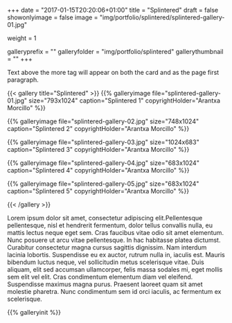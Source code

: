 +++
date = "2017-01-15T20:20:06+01:00"
title = "Splintered"
draft = false
showonlyimage = false
image = "img/portfolio/splintered/splintered-gallery-01.jpg"

weight = 1

galleryprefix = ""
galleryfolder = "img/portfolio/splintered"
gallerythumbnail = ""
+++

Text above the more tag will appear on both the card and as the page first paragraph.
<!--more-->

{{< gallery title="Splintered" >}}
  {{% galleryimage file="splintered-gallery-01.jpg" size="793x1024" caption="Splintered 1" copyrightHolder="Arantxa Morcillo" %}}

  {{% galleryimage file="splintered-gallery-02.jpg" size="748x1024" caption="Splintered 2" copyrightHolder="Arantxa Morcillo" %}}

  {{% galleryimage file="splintered-gallery-03.jpg" size="1024x683" caption="Splintered 3" copyrightHolder="Arantxa Morcillo" %}}

  {{% galleryimage file="splintered-gallery-04.jpg" size="683x1024" caption="Splintered 4" copyrightHolder="Arantxa Morcillo" %}}

  {{% galleryimage file="splintered-gallery-05.jpg" size="683x1024" caption="Splintered 5" copyrightHolder="Arantxa Morcillo" %}}


{{< /gallery >}}

Lorem ipsum dolor sit amet, consectetur adipiscing elit.Pellentesque pellentesque, nisl et hendrerit fermentum, dolor tellus convallis nulla, eu mattis lectus neque eget sem. Cras faucibus vitae odio sit amet elementum. Nunc posuere ut arcu vitae pellentesque. In hac habitasse platea dictumst. Curabitur consectetur magna cursus sagittis dignissim. Nam interdum lacinia lobortis. Suspendisse eu ex auctor, rutrum nulla in, iaculis est. Mauris bibendum luctus neque, vel sollicitudin metus scelerisque vitae. Duis aliquam, elit sed accumsan ullamcorper, felis massa sodales mi, eget mollis sem elit vel elit. Cras condimentum elementum diam vel eleifend. Suspendisse maximus magna purus. Praesent laoreet quam sit amet molestie pharetra. Nunc condimentum sem id orci iaculis, ac fermentum ex scelerisque.


{{% galleryinit %}}
